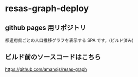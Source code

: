 # resas-graph-deploy

## github pages 用リポジトリ

都道府県ごとの人口推移グラフを表示する SPA です。(ビルド済み)

## ビルド前のソースコードはこちら

https://github.com/amanojs/resas-graph

